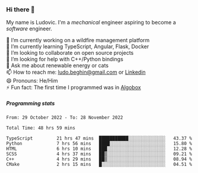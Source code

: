 ### Hi there 👋

My name is Ludovic. I'm a *mechanical* engineer aspiring to become a *software* engineer.

 🔭 I’m currently working on a wildfire management platform<br/>
 🌱 I’m currently learning TypeScript, Angular, Flask, Docker<br/>
 👯 I’m looking to collaborate on open source projects<br/>
 🤔 I’m looking for help with C++/Python bindings<br/>
 💬 Ask me about renewable energy or cats<br/>
 📫 How to reach me: ludo.beghin@gmail.com or [Linkedin](https://www.linkedin.com/in/ludovic-beghin/)<br/>
 😄 Pronouns: He/Him<br/>
 ⚡ Fun fact: The first time I programmed was in [Algobox](https://fr.wikipedia.org/wiki/Algobox)<br/>

##### Programming stats
<!--START_SECTION:waka-->

```text
From: 29 October 2022 - To: 28 November 2022

Total Time: 48 hrs 59 mins

TypeScript         21 hrs 47 mins  ███████████░░░░░░░░░░░░░░   43.37 %
Python             7 hrs 56 mins   ████░░░░░░░░░░░░░░░░░░░░░   15.80 %
HTML               6 hrs 10 mins   ███░░░░░░░░░░░░░░░░░░░░░░   12.28 %
SCSS               4 hrs 37 mins   ██▒░░░░░░░░░░░░░░░░░░░░░░   09.21 %
C++                4 hrs 29 mins   ██▒░░░░░░░░░░░░░░░░░░░░░░   08.94 %
CMake              2 hrs 15 mins   █░░░░░░░░░░░░░░░░░░░░░░░░   04.51 %
```

<!--END_SECTION:waka-->
